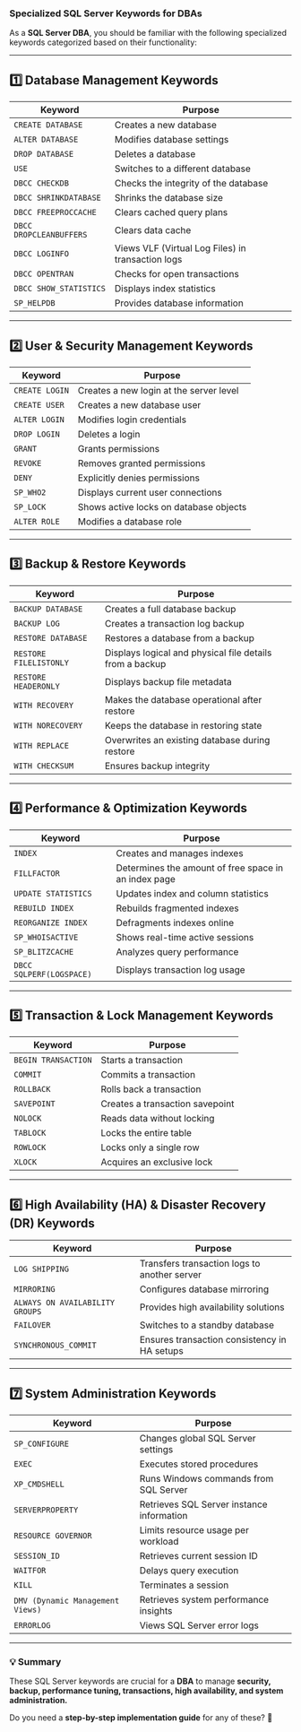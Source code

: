 ### **Specialized SQL Server Keywords for DBAs**  

As a **SQL Server DBA**, you should be familiar with the following specialized keywords categorized based on their functionality:

---

## **1️⃣ Database Management Keywords**
| **Keyword** | **Purpose** |
|------------|------------|
| `CREATE DATABASE` | Creates a new database |
| `ALTER DATABASE` | Modifies database settings |
| `DROP DATABASE` | Deletes a database |
| `USE` | Switches to a different database |
| `DBCC CHECKDB` | Checks the integrity of the database |
| `DBCC SHRINKDATABASE` | Shrinks the database size |
| `DBCC FREEPROCCACHE` | Clears cached query plans |
| `DBCC DROPCLEANBUFFERS` | Clears data cache |
| `DBCC LOGINFO` | Views VLF (Virtual Log Files) in transaction logs |
| `DBCC OPENTRAN` | Checks for open transactions |
| `DBCC SHOW_STATISTICS` | Displays index statistics |
| `SP_HELPDB` | Provides database information |

---

## **2️⃣ User & Security Management Keywords**
| **Keyword** | **Purpose** |
|------------|------------|
| `CREATE LOGIN` | Creates a new login at the server level |
| `CREATE USER` | Creates a new database user |
| `ALTER LOGIN` | Modifies login credentials |
| `DROP LOGIN` | Deletes a login |
| `GRANT` | Grants permissions |
| `REVOKE` | Removes granted permissions |
| `DENY` | Explicitly denies permissions |
| `SP_WHO2` | Displays current user connections |
| `SP_LOCK` | Shows active locks on database objects |
| `ALTER ROLE` | Modifies a database role |

---

## **3️⃣ Backup & Restore Keywords**
| **Keyword** | **Purpose** |
|------------|------------|
| `BACKUP DATABASE` | Creates a full database backup |
| `BACKUP LOG` | Creates a transaction log backup |
| `RESTORE DATABASE` | Restores a database from a backup |
| `RESTORE FILELISTONLY` | Displays logical and physical file details from a backup |
| `RESTORE HEADERONLY` | Displays backup file metadata |
| `WITH RECOVERY` | Makes the database operational after restore |
| `WITH NORECOVERY` | Keeps the database in restoring state |
| `WITH REPLACE` | Overwrites an existing database during restore |
| `WITH CHECKSUM` | Ensures backup integrity |

---

## **4️⃣ Performance & Optimization Keywords**
| **Keyword** | **Purpose** |
|------------|------------|
| `INDEX` | Creates and manages indexes |
| `FILLFACTOR` | Determines the amount of free space in an index page |
| `UPDATE STATISTICS` | Updates index and column statistics |
| `REBUILD INDEX` | Rebuilds fragmented indexes |
| `REORGANIZE INDEX` | Defragments indexes online |
| `SP_WHOISACTIVE` | Shows real-time active sessions |
| `SP_BLITZCACHE` | Analyzes query performance |
| `DBCC SQLPERF(LOGSPACE)` | Displays transaction log usage |

---

## **5️⃣ Transaction & Lock Management Keywords**
| **Keyword** | **Purpose** |
|------------|------------|
| `BEGIN TRANSACTION` | Starts a transaction |
| `COMMIT` | Commits a transaction |
| `ROLLBACK` | Rolls back a transaction |
| `SAVEPOINT` | Creates a transaction savepoint |
| `NOLOCK` | Reads data without locking |
| `TABLOCK` | Locks the entire table |
| `ROWLOCK` | Locks only a single row |
| `XLOCK` | Acquires an exclusive lock |

---

## **6️⃣ High Availability (HA) & Disaster Recovery (DR) Keywords**
| **Keyword** | **Purpose** |
|------------|------------|
| `LOG SHIPPING` | Transfers transaction logs to another server |
| `MIRRORING` | Configures database mirroring |
| `ALWAYS ON AVAILABILITY GROUPS` | Provides high availability solutions |
| `FAILOVER` | Switches to a standby database |
| `SYNCHRONOUS_COMMIT` | Ensures transaction consistency in HA setups |

---

## **7️⃣ System Administration Keywords**
| **Keyword** | **Purpose** |
|------------|------------|
| `SP_CONFIGURE` | Changes global SQL Server settings |
| `EXEC` | Executes stored procedures |
| `XP_CMDSHELL` | Runs Windows commands from SQL Server |
| `SERVERPROPERTY` | Retrieves SQL Server instance information |
| `RESOURCE GOVERNOR` | Limits resource usage per workload |
| `SESSION_ID` | Retrieves current session ID |
| `WAITFOR` | Delays query execution |
| `KILL` | Terminates a session |
| `DMV (Dynamic Management Views)` | Retrieves system performance insights |
| `ERRORLOG` | Views SQL Server error logs |

---

### **💡 Summary**
These SQL Server keywords are crucial for a **DBA** to manage **security, backup, performance tuning, transactions, high availability, and system administration.**  

Do you need a **step-by-step implementation guide** for any of these? 🚀
